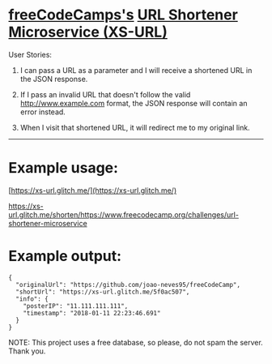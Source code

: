[freeCodeCamps's](https://www.freecodecamp.org/challenges/url-shortener-microservice) [URL Shortener Microservice (XS-URL)](https://xs-url.glitch.me/)
=========================

User Stories:

  1) I can pass a URL as a parameter and I will receive a shortened URL in the JSON response.
  
  2) If I pass an invalid URL that doesn't follow the valid http://www.example.com format, the JSON response will contain an error instead.
  
  3) When I visit that shortened URL, it will redirect me to my original link.

  
---

Example usage:
==============

[https://xs-url.glitch.me/](https://xs-url.glitch.me/)

[https://xs-url.glitch.me/shorten/https://www.freecodecamp.org/challenges/url-shortener-microservice ](https://xs-url.glitch.me/shorten/https://www.freecodecamp.org/challenges/url-shortener-microservice )


Example output:
==============

```
{
  "originalUrl": "https://github.com/joao-neves95/freeCodeCamp",
  "shortUrl": "https://xs-url.glitch.me/5f0ac507",
  "info": {
    "posterIP": "11.111.111.111",
    "timestamp": "2018-01-11 22:23:46.691"
  }
}
```

NOTE: This project uses a free database, so please, do not spam the server. Thank you.
